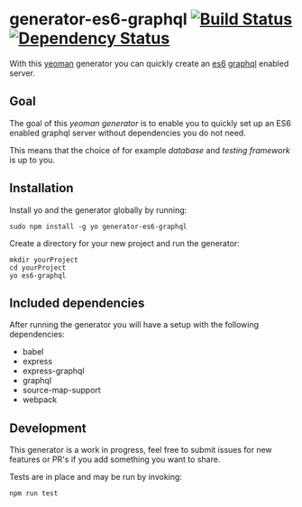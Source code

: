 # generator-es6-graphql [![Build Status](https://secure.travis-ci.org/stylesuxx/generator-es6-graphql.png?branch=master)](https://travis-ci.org/stylesuxx/generator-es6-graphql) [![Dependency Status](https://david-dm.org/stylesuxx/generator-es6-graphql.svg)](https://david-dm.org/stylesuxx/generator-es6-graphql)

With this [yeoman](http://yeoman.io/) generator you can quickly create an [es6](http://es6-features.org/) [graphql](https://facebook.github.io/graphql/) enabled server.

## Goal
The goal of this *yeoman generator* is to enable you to quickly set up an ES6 enabled graphql server without dependencies you do not need.

This means that the choice of for example *database* and *testing framework* is up to you.

## Installation
Install yo and the generator globally by running:

    sudo npm install -g yo generator-es6-graphql

Create a directory for your new project and run the generator:

    mkdir yourProject
    cd yourProject
    yo es6-graphql

## Included dependencies
After running the generator you will have a setup with the following dependencies:

* babel
* express
* express-graphql
* graphql
* source-map-support
* webpack

## Development
This generator is a work in progress, feel free to submit issues for new features or PR's if you add something you want to share.

Tests are in place and may be run by invoking:

    npm run test
